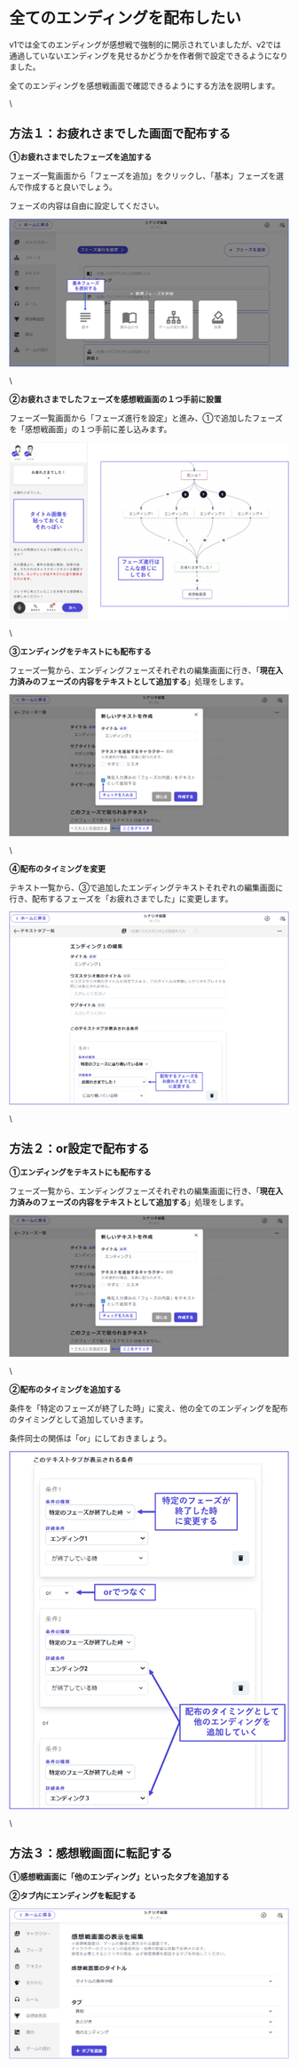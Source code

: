 # 全てのエンディングを配布したい

v1では全てのエンディングが感想戦で強制的に開示されていましたが、v2では通過していないエンディングを見せるかどうかを作者側で設定できるようになりました。

全てのエンディングを感想戦画面で確認できるようにする方法を説明します。

\


## 方法１：お疲れさまでした画面で配布する

**①お疲れさまでしたフェーズを追加する**

フェーズ一覧画面から「フェーズを追加」をクリックし、「基本」フェーズを選んで作成すると良いでしょう。

フェーズの内容は自由に設定してください。

![](../images/end1.png)

\


**②お疲れさまでしたフェーズを感想戦画面の１つ手前に設置**

フェーズ一覧画面から「フェーズ進行を設定」と進み、①で追加したフェーズを「感想戦画面」の１つ手前に差し込みます。

![](../images/end2.png)

\


**③エンディングをテキストにも配布する**

フェーズ一覧から、エンディングフェーズそれぞれの編集画面に行き、「**現在入力済みのフェーズの内容をテキストとして追加する**」処理をします。

![](../images/end3.png)

\


**④配布のタイミングを変更**

テキスト一覧から、③で追加したエンディングテキストそれぞれの編集画面に行き、配布するフェーズを「お疲れさまでした」に変更します。

![](../images/end4.png)

\


## 方法２：or設定で配布する

**①エンディングをテキストにも配布する**

フェーズ一覧から、エンディングフェーズそれぞれの編集画面に行き、「**現在入力済みのフェーズの内容をテキストとして追加する**」処理をします。

![](../images/end3.png)

\


**②配布のタイミングを追加する**

条件を「特定のフェーズが終了した時」に変え、他の全てのエンディングを配布のタイミングとして追加していきます。

条件同士の関係は「or」にしておきましょう。

![](../images/end6.png)

\


## 方法３：感想戦画面に転記する

**①感想戦画面に「他のエンディング」といったタブを追加する**

**②タブ内にエンディングを転記する**

![](../images/end5.png)
